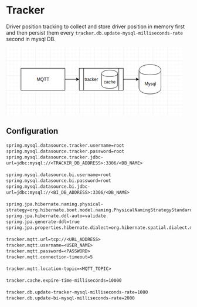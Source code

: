 Tracker
=======
Driver position tracking to collect and store driver position in memory first and then persist them every `tracker.db.update-mysql-milliseconds-rate` second in mysql DB.

![tracker](./doc/pic/tracker_arch.png)

Configuration
-------------
```application.properties
spring.mysql.datasource.tracker.username=root
spring.mysql.datasource.tracker.password=root
spring.mysql.datasource.tracker.jdbc-url=jdbc:mysql://<TRACKER_DB_ADDRESS>:3306/<DB_NAME>

spring.mysql.datasource.bi.username=root
spring.mysql.datasource.bi.password=root
spring.mysql.datasource.bi.jdbc-url=jdbc:mysql://<BI_DB_ADDRESS>:3306/<DB_NAME>

spring.jpa.hibernate.naming.physical-strategy=org.hibernate.boot.model.naming.PhysicalNamingStrategyStandardImpl
spring.jpa.hibernate.ddl-auto=validate
spring.jpa.generate-ddl=true
spring.jpa.properties.hibernate.dialect=org.hibernate.spatial.dialect.mysql.MySQL56InnoDBSpatialDialect

tracker.mqtt.url=tcp://<URL_ADDRESS>
tracker.mqtt.username=<USER_NAME>
tracker.mqtt.password=<PASSWORD>
tracker.mqtt.connection-timeout=5

tracker.mqtt.location-topic=<MQTT_TOPIC>

tracker.cache.expire-time-milliseconds=10000

tracker.db.update-tracker-mysql-milliseconds-rate=1000
tracker.db.update-bi-mysql-milliseconds-rate=2000

```